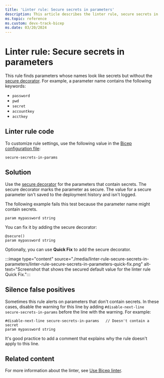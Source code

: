 ```yaml
---
title: 'Linter rule: Secure secrets in parameters'
description: This article describes the linter rule, secure secrets in parameters.
ms.topic: reference
ms.custom: devx-track-bicep
ms.date: 03/20/2024
---
```


# Linter rule: Secure secrets in parameters

This rule finds parameters whose names look like secrets but without the [secure decorator](./parameters.md#use-decorators). For example, a parameter name contains the following keywords:

- `password`
- `pwd`
- `secret`
- `accountkey`
- `acctkey`

## Linter rule code

To customize rule settings, use the following value in the [Bicep configuration file](bicep-config-linter.md):

`secure-secrets-in-params`

## Solution

Use the [secure decorator](./parameters.md#use-decorators) for the parameters that contain secrets. The secure decorator marks the parameter as secure. The value for a secure parameter isn't saved to the deployment history and isn't logged.

The following example fails this test because the parameter name might contain secrets.

```bicep
param mypassword string
```

You can fix it by adding the secure decorator:

```bicep
@secure()
param mypassword string
```

Optionally, you can use **Quick Fix** to add the secure decorator.

:::image type="content" source="./media/linter-rule-secure-secrets-in-parameters/linter-rule-secure-secrets-in-parameters-quick-fix.png" alt-text="Screenshot that shows the secured default value for the linter rule Quick Fix.":::

## Silence false positives

Sometimes this rule alerts on parameters that don't contain secrets. In these cases, disable the warning for this line by adding `#disable-next-line secure-secrets-in-params` before the line with the warning. For example:

```bicep
#disable-next-line secure-secrets-in-params   // Doesn't contain a secret
param mypassword string
```

It's good practice to add a comment that explains why the rule doesn't apply to this line.

## Related content

For more information about the linter, see [Use Bicep linter](./linter.md).
